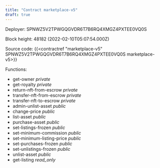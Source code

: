 ```yaml
---
title: "Contract marketplace-v5"
draft: true
---
```

Deployer: SPNWZ5V2TPWGQGVDR6T7B6RQ4XMGZ4PXTEE0VQ0S


 



Block height: 48182 (2022-02-10T05:07:54.000Z)

Source code: {{<contractref "marketplace-v5" SPNWZ5V2TPWGQGVDR6T7B6RQ4XMGZ4PXTEE0VQ0S marketplace-v5>}}

Functions:

* get-owner _private_
* get-royalty _private_
* return-nft-from-escrow _private_
* transfer-nft-from-escrow _private_
* transfer-nft-to-escrow _private_
* admin-unlist-asset _public_
* change-price _public_
* list-asset _public_
* purchase-asset _public_
* set-listings-frozen _public_
* set-minimum-commission _public_
* set-minimum-listing-price _public_
* set-purchases-frozen _public_
* set-unlistings-frozen _public_
* unlist-asset _public_
* get-listing _read_only_
